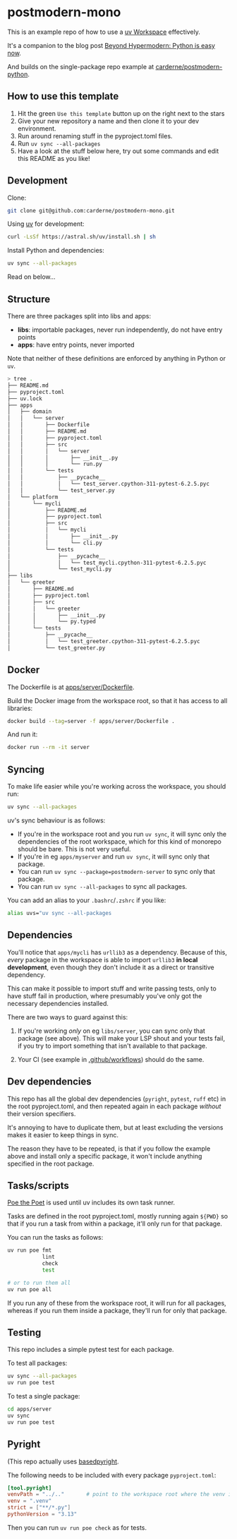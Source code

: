 # postmodern-mono

This is an example repo of how to use a [uv Workspace](https://docs.astral.sh/uv/concepts/projects/workspaces/) effectively.

It's a companion to the blog post [Beyond Hypermodern: Python is easy now](https://rdrn.me/postmodern-python/).

And builds on the single-package repo example at [carderne/postmodern-python](https://github.com/carderne/postmodern-python).

## How to use this template
1. Hit the green `Use this template` button up on the right next to the stars
2. Give your new repository a name and then clone it to your dev environment.
3. Run around renaming stuff in the pyproject.toml files.
4. Run `uv sync --all-packages`
5. Have a look at the stuff below here, try out some commands and edit this README as you like!

## Development
Clone:
```bash
git clone git@github.com:carderne/postmodern-mono.git
```

Using [uv](https://docs.astral.sh/uv/) for development:
```bash
curl -LsSf https://astral.sh/uv/install.sh | sh
```

Install Python and dependencies:
```bash
uv sync --all-packages
```

Read on below...

## Structure
There are three packages split into libs and apps:
- **libs**: importable packages, never run independently, do not have entry points
- **apps**: have entry points, never imported

Note that neither of these definitions are enforced by anything in Python or `uv`.

```bash
> tree .
├── README.md
├── pyproject.toml
├── uv.lock
├── apps
│   ├── domain
│   │   └── server
│   │       ├── Dockerfile
│   │       ├── README.md
│   │       ├── pyproject.toml
│   │       ├── src
│   │       │   └── server
│   │       │       ├── __init__.py
│   │       │       └── run.py
│   │       └── tests
│   │           ├── __pycache__
│   │           │   └── test_server.cpython-311-pytest-6.2.5.pyc
│   │           └── test_server.py
│   └── platform
│       └── mycli
│           ├── README.md
│           ├── pyproject.toml
│           ├── src
│           │   └── mycli
│           │       ├── __init__.py
│           │       └── cli.py
│           └── tests
│               ├── __pycache__
│               │   └── test_mycli.cpython-311-pytest-6.2.5.pyc
│               └── test_mycli.py
├── libs
│   └── greeter
│       ├── README.md
│       ├── pyproject.toml
│       ├── src
│       │   └── greeter
│       │       ├── __init__.py
│       │       └── py.typed
│       └── tests
│           ├── __pycache__
│           │   └── test_greeter.cpython-311-pytest-6.2.5.pyc
│           └── test_greeter.py
```

## Docker
The Dockerfile is at [apps/server/Dockerfile](apps/server/Dockerfile).

Build the Docker image from the workspace root, so that it has access to all libraries:
```bash
docker build --tag=server -f apps/server/Dockerfile .
```

And run it:
```bash
docker run --rm -it server
```

## Syncing
To make life easier while you're working across the workspace, you should run:
```bash
uv sync --all-packages
```

uv's sync behaviour is as follows:
- If you're in the workspace root and you run `uv sync`, it will sync only the
dependencies of the root workspace, which for this kind of monorepo should be bare.
This is not very useful.
- If you're in eg `apps/myserver` and run `uv sync`, it will sync only that package.
- You can run `uv sync --package=postmodern-server` to sync only that package.
- You can run `uv sync --all-packages` to sync all packages.

You can add an alias to your `.bashrc`/`.zshrc` if you like:
```bash
alias uvs="uv sync --all-packages
```

## Dependencies
You'll notice that `apps/mycli` has `urllib3` as a dependency.
Because of this, _every_ package in the workspace is able to import `urllib3` **in local development**,
even though they don't include it as a direct or transitive dependency.

This can make it possible to import stuff and write passing tests, only to have stuff fail
in production, where presumably you've only got the necessary dependencies installed.

There are two ways to guard against this:

1. If you're working _only_ on eg `libs/server`, you can sync only that package (see above).
This will make your LSP shout and your tests fail, if you try to import something that isn't
available to that package.

2. Your CI (see example in [.github/workflows](.github/workflows)) should do the same.

## Dev dependencies
This repo has all the global dev dependencies (`pyright`, `pytest`, `ruff` etc) in the root
pyproject.toml, and then repeated again in each package _without_ their version specifiers.

It's annoying to have to duplicate them, but at least excluding the versions makes it easier
to keep things in sync.

The reason they have to be repeated, is that if you follow the example above and install only
a specific package, it won't include anything specified in the root package.

## Tasks/scripts
[Poe the Poet](https://poethepoet.natn.io/index.html) is used until uv includes its own task runner.

Tasks are defined in the root pyproject.toml, mostly running again `${PWD}` so that if
you run a task from within a package, it'll only run for that package.

You can run the tasks as follows:
```bash
uv run poe fmt
           lint
           check
           test

# or to run them all
uv run poe all
```

If you run any of these from the workspace root, it will run for all packages,
whereas if you run them inside a package, they'll run for only that package.

## Testing
This repo includes a simple pytest test for each package.

To test all packages:
```bash
uv sync --all-packages
uv run poe test
```

To test a single package:
```bash
cd apps/server
uv sync
uv run poe test
```

## Pyright
(This repo actually uses [basedpyright](https://docs.basedpyright.com/latest/).

The following needs to be included with every package `pyproject.toml`:
```toml
[tool.pyright]
venvPath = "../.."       # point to the workspace root where the venv is
venv = ".venv"
strict = ["**/*.py"]
pythonVersion = "3.13"
```

Then you can run `uv run poe check` as for tests.
